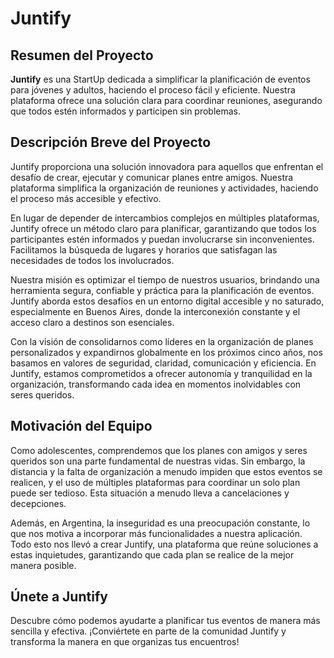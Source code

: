 # Juntify

## Resumen del Proyecto

**Juntify** es una StartUp dedicada a simplificar la planificación de eventos para jóvenes y adultos, haciendo el proceso fácil y eficiente. Nuestra plataforma ofrece una solución clara para coordinar reuniones, asegurando que todos estén informados y participen sin problemas.

## Descripción Breve del Proyecto

Juntify proporciona una solución innovadora para aquellos que enfrentan el desafío de crear, ejecutar y comunicar planes entre amigos. Nuestra plataforma simplifica la organización de reuniones y actividades, haciendo el proceso más accesible y efectivo.

En lugar de depender de intercambios complejos en múltiples plataformas, Juntify ofrece un método claro para planificar, garantizando que todos los participantes estén informados y puedan involucrarse sin inconvenientes. Facilitamos la búsqueda de lugares y horarios que satisfagan las necesidades de todos los involucrados.

Nuestra misión es optimizar el tiempo de nuestros usuarios, brindando una herramienta segura, confiable y práctica para la planificación de eventos. Juntify aborda estos desafíos en un entorno digital accesible y no saturado, especialmente en Buenos Aires, donde la interconexión constante y el acceso claro a destinos son esenciales.

Con la visión de consolidarnos como líderes en la organización de planes personalizados y expandirnos globalmente en los próximos cinco años, nos basamos en valores de seguridad, claridad, comunicación y eficiencia. En Juntify, estamos comprometidos a ofrecer autonomía y tranquilidad en la organización, transformando cada idea en momentos inolvidables con seres queridos.

## Motivación del Equipo

Como adolescentes, comprendemos que los planes con amigos y seres queridos son una parte fundamental de nuestras vidas. Sin embargo, la distancia y la falta de organización a menudo impiden que estos eventos se realicen, y el uso de múltiples plataformas para coordinar un solo plan puede ser tedioso. Esta situación a menudo lleva a cancelaciones y decepciones.

Además, en Argentina, la inseguridad es una preocupación constante, lo que nos motiva a incorporar más funcionalidades a nuestra aplicación. Todo esto nos llevó a crear Juntify, una plataforma que reúne soluciones a estas inquietudes, garantizando que cada plan se realice de la mejor manera posible.

## Únete a Juntify

Descubre cómo podemos ayudarte a planificar tus eventos de manera más sencilla y efectiva. ¡Conviértete en parte de la comunidad Juntify y transforma la manera en que organizas tus encuentros!
